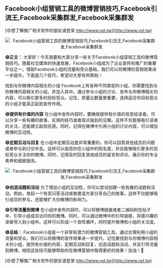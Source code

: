 ## **Facebook小组营销工具的微博营销技巧,Facebook引流王,Facebook采集群发,Facebook采集群发**

[😍想了解推广相关软件的朋友请登录 http://www.vst.tw](http://www.vst.tw)

 <center><img src="https://vst.tw/MP4/tuiguang/png/0.png" alt="Facebook小组营销工具的微博营销技巧,Facebook引流王,Facebook采集群发,Facebook采集群发"></center>

**😄正文：**
大家好！今天我要和大家分享一些关于Facebook小组营销工具的微博营销技巧。随着社交媒体的快速发展，Facebook小组成为了企业宣传和推广的重要平台之一。借助Facebook小组的流量和受众基础，我们可以将微博的营销效果进一步提升。下面是几个技巧，希望对大家有所帮助！

找到与你微博内容相关的小组
Facebook上有各种不同类型的小组，你需要找到与你微博内容相关的小组，并加入其中。通过参与小组的讨论、发布与你微博相关的内容，可以吸引更多的目标受众。记住，质量比数量更重要，选择适合你目标受众的小组才能真正起到宣传作用。

**😄提供有价值的内容**
在小组中发布内容时，要确保提供有价值的信息给读者。可以分享一些有趣的故事、实用的技巧或者观点独到的见解。这样不仅能够吸引读者的关注，还能建立起信任感。同时，记得在微博中引用小组的讨论内容，可以增加微博的互动性。

**😄定期互动与回复**
在小组中定期互动是非常重要的。你可以回答其他成员的问题或者参与到讨论中去。这样可以提高你在小组中的知名度，并且能够吸引更多的目标受众关注你的微博。同时，记得及时回复其他成员的留言和评论，展示你的专业素养和细致服务。

 <center><img src="https://vst.tw/MP4/tuiguang/png/3.png" alt="Facebook小组营销工具的微博营销技巧,Facebook引流王,Facebook采集群发,Facebook采集群发"></center>

**😄创造话题和活动**
为了增加小组的互动性，你可以尝试创建一些有趣的话题和活动。例如，发起一个有奖问答活动或者邀请大家分享自己的故事。这样不仅能够吸引成员的参与，还能够扩大你微博的影响力。

**😄引导流量到微博**
在小组中发布内容时，可以将微博链接或者二维码附在帖子中，引导小组成员访问你的微博。同时，可以通过微博中的引导链接，将感兴趣的读者导入到小组中。这样可以形成一个良性循环，同时提升微博和小组的关注度。

**😄总结：**
Facebook小组是一个非常有潜力的微博营销工具。通过合理利用小组的流量和受众，我们可以将微博的宣传效果进一步提升。记住要找到与你微博内容相关的小组，提供有价值的内容，定期互动和回复，创造话题和活动，并且引导流量到微博。相信这些技巧能够帮助你在微博营销中取得更好的效果！加油！💪

[😍想了解推广相关软件的朋友请登录 http://www.vst.tw](http://www.vst.tw)



